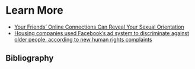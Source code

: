 # Learn More

- [Your Friends’ Online Connections Can Reveal Your Sexual Orientation](https://www.vice.com/en/article/gvydky/your-friends-online-connections-can-reveal-your-sexual-orientation)
- [Housing companies used Facebook’s ad system to discriminate against older people, according to new human rights complaints](https://www.washingtonpost.com/technology/2019/09/18/housing-companies-used-facebooks-ad-system-discriminate-against-older-people-according-new-human-rights-charges/)


## Bibliography
```{bibliography} ch08_references.bib

```